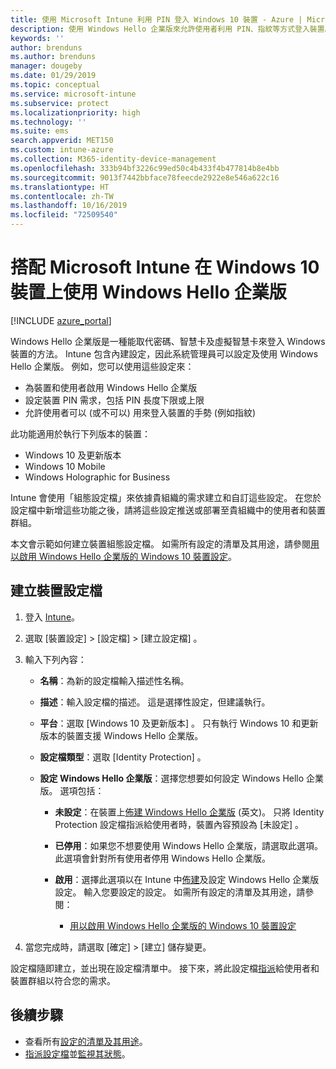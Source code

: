 ```yaml
---
title: 使用 Microsoft Intune 利用 PIN 登入 Windows 10 裝置 - Azure | Microsoft Docs
description: 使用 Windows Hello 企業版來允許使用者利用 PIN、指紋等方式登入裝置。 在 Intune 中使用這些設定為 Windows 10 裝置建立身分識別保護組態設定檔，然後將設定檔指派給使用者群組和裝置群組。
keywords: ''
author: brenduns
ms.author: brenduns
manager: dougeby
ms.date: 01/29/2019
ms.topic: conceptual
ms.service: microsoft-intune
ms.subservice: protect
ms.localizationpriority: high
ms.technology: ''
ms.suite: ems
search.appverid: MET150
ms.custom: intune-azure
ms.collection: M365-identity-device-management
ms.openlocfilehash: 333b94bf3226c99ed50c4b433f4b477814b8e4bb
ms.sourcegitcommit: 9013f7442bbface78feecde2922e8e546a622c16
ms.translationtype: HT
ms.contentlocale: zh-TW
ms.lasthandoff: 10/16/2019
ms.locfileid: "72509540"
---
```

# <a name="use-windows-hello-for-business-on-windows-10-devices-with-microsoft-intune"></a>搭配 Microsoft Intune 在 Windows 10 裝置上使用 Windows Hello 企業版

[!INCLUDE [azure_portal](../includes/azure_portal.md)]

Windows Hello 企業版是一種能取代密碼、智慧卡及虛擬智慧卡來登入 Windows 裝置的方法。 Intune 包含內建設定，因此系統管理員可以設定及使用 Windows Hello 企業版。 例如，您可以使用這些設定來：

- 為裝置和使用者啟用 Windows Hello 企業版
- 設定裝置 PIN 需求，包括 PIN 長度下限或上限
- 允許使用者可以 (或不可以) 用來登入裝置的手勢 (例如指紋)

此功能適用於執行下列版本的裝置：

- Windows 10 及更新版本
- Windows 10 Mobile
- Windows Holographic for Business

Intune 會使用「組態設定檔」來依據貴組織的需求建立和自訂這些設定。 在您於設定檔中新增這些功能之後，請將這些設定推送或部署至貴組織中的使用者和裝置群組。

本文會示範如何建立裝置組態設定檔。 如需所有設定的清單及其用途，請參閱[用以啟用 Windows Hello 企業版的 Windows 10 裝置設定](identity-protection-windows-settings.md)。

## <a name="create-the-device-profile"></a>建立裝置設定檔

1. 登入 [Intune](https://go.microsoft.com/fwlink/?linkid=2090973)。
2. 選取 [裝置設定]   > [設定檔]   > [建立設定檔]  。
3. 輸入下列內容：

    - **名稱**：為新的設定檔輸入描述性名稱。
    - **描述**：輸入設定檔的描述。 這是選擇性設定，但建議執行。
    - **平台**：選取 [Windows 10 及更新版本]  。 只有執行 Windows 10 和更新版本的裝置支援 Windows Hello 企業版。
    - **設定檔類型**：選取 [Identity Protection]  。
    - **設定 Windows Hello 企業版**：選擇您想要如何設定 Windows Hello 企業版。 選項包括：

        - **未設定**：在裝置上[佈建 Windows Hello 企業版](https://docs.microsoft.com/windows/security/identity-protection/hello-for-business/hello-how-it-works-provisioning) \(英文\)。 只將 Identity Protection 設定檔指派給使用者時，裝置內容預設為 [未設定]  。
        - **已停用**：如果您不想要使用 Windows Hello 企業版，請選取此選項。 此選項會針對所有使用者停用 Windows Hello 企業版。
        - **啟用**：選擇此選項以在 Intune 中[佈建](https://docs.microsoft.com/windows/security/identity-protection/hello-for-business/hello-how-it-works-provisioning)及設定 Windows Hello 企業版設定。 輸入您要設定的設定。 如需所有設定的清單及其用途，請參閱：

            - [用以啟用 Windows Hello 企業版的 Windows 10 裝置設定](identity-protection-windows-settings.md)

4. 當您完成時，請選取 [確定]   > [建立]  儲存變更。

設定檔隨即建立，並出現在設定檔清單中。 接下來，將此設定檔[指派](../configuration/device-profile-assign.md)給使用者和裝置群組以符合您的需求。

<!--  Removing image as part of design review; retaining source until we known the disposition.

## Example of device restriction settings

In this high-level example, you'll create a device restriction policy that blocks the use of the built-in camera app on Android devices.

![How to disable the camera on Android devices](./media/identity-protection-configure/disable-android-camera.png)

-->

## <a name="next-steps"></a>後續步驟

- 查看所有[設定的清單及其用途](identity-protection-windows-settings.md)。
- [指派設定檔](../configuration/device-profile-assign.md)並[監視其狀態](../configuration/device-profile-monitor.md)。
